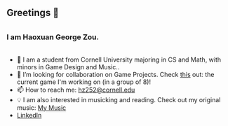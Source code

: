 ## Greetings 👋
######
### I am Haoxuan George Zou.
######

- 🤔 I am a student from Cornell University majoring in CS and Math, with minors in Game Design and Music..
- 👯 I’m looking for collaboration on Game Projects. Check [this](https://github.com/Baymax-ray/CS-3152-G6) out: the current game I'm working on (in a group of 8)!
- 📫 How to reach me: hz252@cornell.edu 
- 💡 I am also interested in musicking and reading. Check out my original music: [My Music](https://drive.google.com/drive/folders/1BNlJSl5nKWqsN-sIwThOZx64IjiqJyqm?usp=share_link)
- [LinkedIn](https://www.linkedin.com/in/haoxuan-zou-b8227721a/)
<!--- 🌱 In terms of CS, I’m currently learning Game Design/Web Design/ML techniques.-->

<!--
**PORRIDGE-ZOU/PORRIDGE-ZOU** is a ✨ _special_ ✨ repository because its `README.md` (this file) appears on your GitHub profile.

Here are some ideas to get you started:

- 🔭 I’m currently working on ...
- 🌱 I’m currently learning ...


- 💬 Ask me about ...

- 😄 Pronouns: ...
- ⚡ Fun fact: ...
-->

